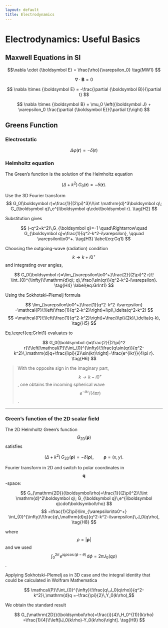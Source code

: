 ```yaml
---
layout: default
title: Electrodynamics
---
```


<script>
window.MathJax = {
  tex: {
    tags: 'none'  // disable automatic numbering
  }
};
</script>
<script async src="https://cdn.jsdelivr.net/npm/mathjax@3/es5/tex-mml-chtml.js"></script>
<style>
.main {
  max-width: 1300px;  /* default is ~650px */
}
</style>



# Electrodynamics: Useful Basics 

## Maxwell Equations in SI 

$$\nabla \cdot {\boldsymbol E} = \frac{\rho}{\varepsilon_0} \tag{MW1} $$

$$ \nabla \cdot {\boldsymbol B} = 0 $$

$$ \nabla \times {\boldsymbol E} = -\frac{\partial {\boldsymbol B}}{\partial t} $$ 

$$ \nabla \times  {\boldsymbol B} = \mu_0 \left({\boldsymbol J} + \varepsilon_0 \frac{\partial {\boldsymbol E}}{\partial t}\right) $$

## Greens Function

### Electrostatic

$$ \Delta \varphi(\boldsymbol r) = -\delta(\boldsymbol r) $$


### Helmholtz equation

The Green’s function is the solution of the Helmholtz equation

$$ \bigl(\Delta + k^2\bigr)\,G_0(\boldsymbol r) = -\delta(\boldsymbol r). \tag{H1} $$

Use the 3D Fourier transform
$$
G_0(\boldsymbol r)=\frac{1}{(2\pi)^3}\!\int \mathrm{d}^3\boldsymbol q\; G_{\boldsymbol q}\,e^{i\boldsymbol q\cdot\boldsymbol r}. \tag{H2}
$$

Substitution gives


$$ (-q^2+k^2)\,G_{\boldsymbol q}=-1 \quad\Rightarrow\quad G_{\boldsymbol q}=\frac{1}{q^2-k^2-i\varepsilon}, \qquad \varepsilon\to0^+. \tag{H3} \label{eq:Gq1} $$

Choosing the outgoing-wave (radiation) condition $$ k\to k+i0^+ $$ and integrating over angles,

$$ G_0(\boldsymbol r)=\lim_{\varepsilon\to0^+}\frac{2}{(2\pi)^2 r}\! \int_{0}^{\infty}\!\mathrm{d}q\; q\,\frac{\sin(qr)}{q^2-k^2-i\varepsilon}. \tag{H4} \label{eq:GrInt1} $$

Using the Sokhotski–Plemelj formula

$$ \lim_{\varepsilon\to0^+}\frac{1}{q^2-k^2-i\varepsilon} =\mathcal{P}\!\left(\frac{1}{q^2-k^2}\right)+i\pi\,\delta(q^2-k^2) $$
$$ =\mathcal{P}\!\left(\frac{1}{q^2-k^2}\right)+\frac{i\pi}{2k}\,\delta(q-k), \tag{H5} $$

Eq.\eqref{eq:GrInt1} evaluates to

$$ G_0(\boldsymbol r)=\frac{2}{(2\pi)^2 r}\!\left[\mathcal{P}\!\int_{0}^{\infty}\!\frac{q\sin(qr)}{q^2-k^2}\,\mathrm{d}q+\frac{i\pi}{2}\sin(kr)\right]=\frac{e^{ikr}}{4\pi r}. \tag{H6} $$

> With the opposite sign in the imaginary part, $$ k\to k-i0^+ $$, one obtains the incoming spherical wave $$ e^{-ikr}/(4\pi r) $$.

---

### Green’s function of the 2D scalar field

The 2D Helmholtz Green’s function $$ G_{\mathrm{2D}}(\boldsymbol\rho) $$ satisfies

$$ \bigl(\Delta + k^2\bigr)\,G_{\mathrm{2D}}(\boldsymbol\rho)=-\delta(\boldsymbol\rho),  \qquad \boldsymbol\rho=(x,y). \tag{H7} $$

Fourier transform in 2D and switch to polar coordinates in $$ \boldsymbol q $$ -space:

$$ G_{\mathrm{2D}}(\boldsymbol\rho)=\frac{1}{(2\pi)^2}\!\int \mathrm{d}^2\boldsymbol q\; G_{\boldsymbol q}\,e^{i\boldsymbol q\cdot\boldsymbol\rho} $$
$$ =\frac{1}{2\pi}\lim_{\varepsilon\to0^+} \int_{0}^{\infty}\!\frac{q\,\mathrm{d}q}{q^2-k^2-i\varepsilon}\,J_0(q\rho), \tag{H8} $$

where $$ \rho=|\boldsymbol\rho| $$ and we used $$ \int_0^{2\pi}\!e^{iq\rho\cos(\phi-\theta)}\,\mathrm{d}\phi=2\pi J_0(q\rho) $$.

Applying Sokhotski–Plemelj as in 3D case and the integral identity that could be calculated in Wolfram Mathematica

$$ \mathcal{P}\!\int_{0}^{\infty}\!\frac{q\,J_0(q\rho)}{q^2-k^2}\,\mathrm{d}q =-\frac{\pi}{2}\,Y_0(k\rho),$$

We obtain the standard result

$$ G_{\mathrm{2D}}(\boldsymbol\rho)=\frac{i}{4}\,H_0^{(1)}(k\rho) =\frac{1}{4}\!\left[iJ_0(k\rho)-Y_0(k\rho)\right]. \tag{H9} $$
